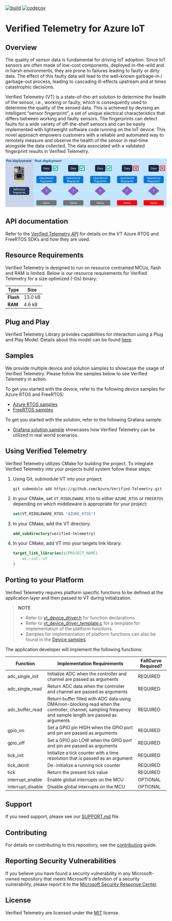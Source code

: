 [![build](https://github.com/Azure/Verified-Telemetry/workflows/Build%20Core/badge.svg)](https://github.com/Azure/Verified-Telemetry/actions/workflows/build-core.yaml)
[![codecov](https://codecov.io/gh/Azure/verified-telemetry/branch/main/graph/badge.svg?token=7JFQ2EX3BV)](https://codecov.io/gh/Azure/verified-telemetry)

# Verified Telemetry for Azure IoT

## Overview

The quality of sensor data is fundamental for driving IoT adoption. Since IoT sensors are often made of low-cost components, deployed in-the-wild and in harsh environments, they are prone to failures leading to faulty or dirty data. The effect of this faulty data will lead to the well-known garbage-in / garbage-out process, leading to cascading ill-effects upstream and at times catastrophic decisions.  

Verified Telemetry (VT) is a state-of-the-art solution to determine the health of the sensor, i.e., working or faulty, which is consequently used to determine the quality of the sensed data. This is achieved by devising an intelligent “sensor fingerprint”, a set of unique electrical characteristics that differs between working and faulty sensors. The fingerprints can detect faults for a wide variety of off-the-shelf sensors and can be easily implemented with lightweight software code running on the IoT device. This novel approach empowers customers with a reliable and automated way to remotely measure and observe the health of the sensor in real-time alongside the data collected. The data associated with a validated fingerprint results in Verified Telemetry.

![VT_Overview](./docs/Azure_VT.PNG)

## API documentation

Refer to the [Verified Telemetry API](https://azure.github.io/Verified-Telemetry) for details on the VT Azure RTOS and FreeRTOS SDKs and how they are used.

## Resource Requirements

Verified Telemetry is designed to run on resource contrained MCUs, flash and RAM is limited. Below is our resource requirements for Verified Telemetry for a size optimized (-Os) binary:

| Type      | Size  |
| --------- | ----- |
| **Flash** | 13.0 kB |
| **RAM**   | 4.6 kB |

## Plug and Play

Verified Telemetry Library provides capabilities for interaction using a Plug and Play Model.
Details about this model can be found [here](./PnPModel).

## Samples

We provide multiple device and solution samples to showcase the usage of Verified Telemetry. Please follow the samples below to see Verified Telemetry in action.

To get you started with the device, refer to the following device samples for Azure RTOS and FreeRTOS:
* [Azure RTOS samples](https://github.com/Azure/Verified-Telemetry-Device-Sample)
* [FreeRTOS samples](https://github.com/Azure-Samples/Verified-Telemetry-FreeRTOS-Sample)

To get you started with the solution, refer to the following Grafana sample:
* [Grafana solution sample](https://github.com/Azure/Verified-Telemetry-Solution-Sample) showcases how Verified Telemetry can be utilized in real world scenarios.

## Using Verified Telemetry

Verified Telemetry utilizes CMake for building the project. To integrate Verified Telemetry into your projects build system follow these steps:

1. Using Git, submodule VT into your project:

    ```shell
    git submodule add https://github.com/Azure/Verified-Telemetry.git
    ```
1. In your CMake, set `VT_MIDDLEWARE_RTOS` to either `AZURE_RTOS` or `FREERTOS` depending on which middleware is appropriate for your project:

    ```cmake
    set(VT_MIDDLEWARE_RTOS "AZURE_RTOS")
    ```
1. In your CMake, add the VT directory:

    ```cmake
    add_subdirectory(verified-telemetry)
    ```
1. In your CMake, add VT into your targets link library:

    ```cmake
    target_link_libraries(${PROJECT_NAME}
        az::iot::vt
    )
    ```

## Porting to your Platform

Verified Telemetry requires platform specific functions to be defined at the application layer and then passed to VT during initialization.

> **NOTE**
> * Refer to [vt_device_driver.h](./inc/platform/vt_device_driver.h) for function declarations
> * Refer to [vt_device_driver_template.c](./templates/vt_device_driver_template.c) for a template for implementation of the platform functions.
> * Samples for implementation of platform functions can also be found in the [Device samples](https://github.com/Azure/Verified-Telemetry-Device-Sample/blob/main/MXChip/AZ3166/app/sample_vt_device_driver.c).

The application developer will implement the following functions:

 | Function  | Implementation Requirements  | FallCurve Required? |
 | --------- | ---------------------------- | ------------------- |
 | adc_single_init   | Initialize ADC when the controller and channel are passed as arguments         | REQUIRED |
 | adc_single_read   | Return ADC data when the controller and channel are passed as arguments        | REQUIRED |
 | adc_buffer_read   | Return buffer filled with ADC data using DMA/non-blocking read when the controller, channel, sampling frequency and sample length are passed as arguments | REQUIRED |
 | gpio_on           | Set a GPIO pin HIGH when the GPIO port and pin are passed as arguments         | REQUIRED |
 | gpio_off          | Set a GPIO pin LOW when the GPIO port and pin are passed as arguments          | REQUIRED |
 | tick_init         | Initialize a tick counter with a time resolution that is passed as an argument | REQUIRED |
 | tick_deinit       | De-initialize a running tick counter                                           | REQUIRED |
 | tick              | Return the present tick value                                                  | REQUIRED |
 | interrupt_enable  | Enable global interrupts on the MCU                                            | OPTIONAL |
 | interrupt_disable | Disable global interrupts on the MCU                                           | OPTIONAL |

## Support

If you need support, please see our [SUPPORT.md](./SUPPORT.md) file.

## Contributing

For details on contributing to this repository, see the [contributing](CONTRIBUTING.md) guide.

## Reporting Security Vulnerabilities

If you believe you have found a security vulnerability in any Microsoft-owned repository that meets Microsoft's definition of a security vulnerability, please report it to the [Microsoft Security Response Center](SECURITY.md).

## License

Verified Telemetry are licensed under the [MIT](LICENSE.txt) license.
